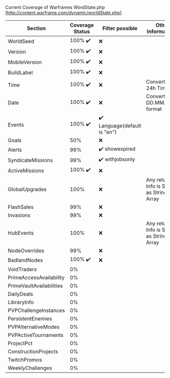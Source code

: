Current Coverage of Warframes WordState.php [http://content.warframe.com/dynamic/worldState.php]

| Section                  | Coverage Status         | Filter possible                              | Other Informations                         |
| ------------------------ | ----------------------- | -------------------------------------------- | ------------------------------------------ |
| WorldSeed                | 100% :heavy_check_mark: | :x:                                          |
| Version                  | 100% :heavy_check_mark: | :x:                                          |
| MobileVersion            | 100% :heavy_check_mark: | :x:                                          |
| BuildLabel               | 100% :heavy_check_mark: | :x:                                          |
| Time                     | 100% :heavy_check_mark: | :x:                                          | Converted to 24h Time                      |
| Date                     | 100% :heavy_check_mark: | :x:                                          | Converted to DD.MM.YYYY format             |
| Events                   | 100% :heavy_check_mark: | :heavy_check_mark: Language(default is "en") |
| Goals                    | 50%                     | :x:                                          |
| Alerts                   | 99%                     | :heavy_check_mark: showexpired               |
| SyndicateMissions        | 99%                     | :heavy_check_mark: withjobsonly              |
| ActiveMissions           | 100% :heavy_check_mark: | :x:                                          |
| GlobalUpgrades           | 100%                    | :x:                                          | Any returned Info is Shown as String Array |
| FlashSales               | 99%                     | :x:                                          |
| Invasions                | 99%                     | :x:                                          |
| HubEvents                | 100%                    | :x:                                          | Any returned Info is Shown as String Array |
| NodeOverrides            | 99%                     | :x:                                          |
| BadlandNodes             | 100% :heavy_check_mark: | :x:                                          |
| VoidTraders              | 0%                      |
| PrimeAccessAvailability  | 0%                      |
| PrimeVaultAvailabilities | 0%                      |
| DailyDeals               | 0%                      |
| LibraryInfo              | 0%                      |
| PVPChallengeInstances    | 0%                      |
| PersistentEnemies        | 0%                      |
| PVPAlternativeModes      | 0%                      |
| PVPActiveTournaments     | 0%                      |
| ProjectPct               | 0%                      |
| ConstructionProjects     | 0%                      |
| TwitchPromos             | 0%                      |
| WeeklyChallenges         | 0%                      |
